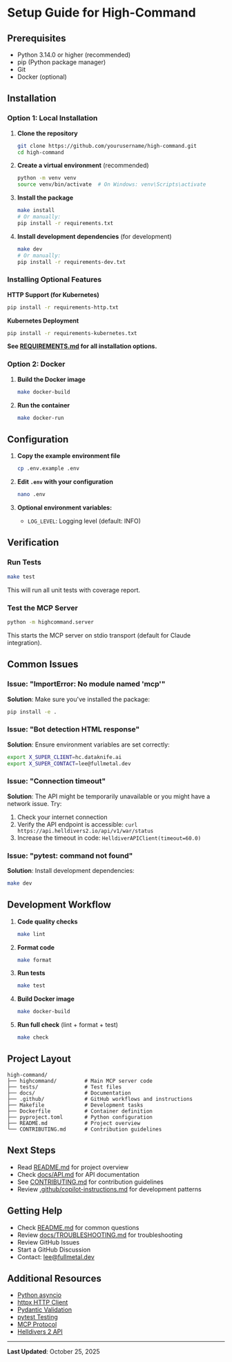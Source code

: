 # Setup Guide for High-Command

## Prerequisites

- Python 3.14.0 or higher (recommended)
- pip (Python package manager)
- Git
- Docker (optional)

## Installation

### Option 1: Local Installation

1. **Clone the repository**
   ```bash
   git clone https://github.com/yourusername/high-command.git
   cd high-command
   ```

2. **Create a virtual environment** (recommended)
   ```bash
   python -m venv venv
   source venv/bin/activate  # On Windows: venv\Scripts\activate
   ```

3. **Install the package**
   ```bash
   make install
   # Or manually:
   pip install -r requirements.txt
   ```

4. **Install development dependencies** (for development)
   ```bash
   make dev
   # Or manually:
   pip install -r requirements-dev.txt
   ```

### Installing Optional Features

**HTTP Support (for Kubernetes)**
```bash
pip install -r requirements-http.txt
```

**Kubernetes Deployment**
```bash
pip install -r requirements-kubernetes.txt
```

**See [REQUIREMENTS.md](../REQUIREMENTS.md) for all installation options.**

### Option 2: Docker

1. **Build the Docker image**
   ```bash
   make docker-build
   ```

2. **Run the container**
   ```bash
   make docker-run
   ```

## Configuration

1. **Copy the example environment file**
   ```bash
   cp .env.example .env
   ```

2. **Edit `.env` with your configuration**
   ```bash
   nano .env
   ```

3. **Optional environment variables:**
   - `LOG_LEVEL`: Logging level (default: INFO)

## Verification

### Run Tests

```bash
make test
```

This will run all unit tests with coverage report.

### Test the MCP Server

```bash
python -m highcommand.server
```

This starts the MCP server on stdio transport (default for Claude integration).

## Common Issues

### Issue: "ImportError: No module named 'mcp'"

**Solution**: Make sure you've installed the package:
```bash
pip install -e .
```

### Issue: "Bot detection HTML response"

**Solution**: Ensure environment variables are set correctly:
```bash
export X_SUPER_CLIENT=hc.dataknife.ai
export X_SUPER_CONTACT=lee@fullmetal.dev
```

### Issue: "Connection timeout"

**Solution**: The API might be temporarily unavailable or you might have a network issue. Try:
1. Check your internet connection
2. Verify the API endpoint is accessible: `curl https://api.helldivers2.io/api/v1/war/status`
3. Increase the timeout in code: `HelldiverAPIClient(timeout=60.0)`

### Issue: "pytest: command not found"

**Solution**: Install development dependencies:
```bash
make dev
```

## Development Workflow

1. **Code quality checks**
   ```bash
   make lint
   ```

2. **Format code**
   ```bash
   make format
   ```

3. **Run tests**
   ```bash
   make test
   ```

4. **Build Docker image**
   ```bash
   make docker-build
   ```

5. **Run full check** (lint + format + test)
   ```bash
   make check
   ```

## Project Layout

```
high-command/
├── highcommand/         # Main MCP server code
├── tests/               # Test files
├── docs/                # Documentation
├── .github/             # GitHub workflows and instructions
├── Makefile             # Development tasks
├── Dockerfile           # Container definition
├── pyproject.toml       # Python configuration
├── README.md            # Project overview
└── CONTRIBUTING.md      # Contribution guidelines
```

## Next Steps

- Read [README.md](../README.md) for project overview
- Check [docs/API.md](API.md) for API documentation
- See [CONTRIBUTING.md](../CONTRIBUTING.md) for contribution guidelines
- Review [.github/copilot-instructions.md](../.github/copilot-instructions.md) for development patterns

## Getting Help

- Check [README.md](../README.md) for common questions
- Review [docs/TROUBLESHOOTING.md](TROUBLESHOOTING.md) for troubleshooting
- Review GitHub Issues
- Start a GitHub Discussion
- Contact: lee@fullmetal.dev

## Additional Resources

- [Python asyncio](https://docs.python.org/3/library/asyncio.html)
- [httpx HTTP Client](https://www.python-httpx.org/)
- [Pydantic Validation](https://docs.pydantic.dev/)
- [pytest Testing](https://docs.pytest.org/)
- [MCP Protocol](https://modelcontextprotocol.io/)
- [Helldivers 2 API](https://github.com/helldivers-2/api)

---

**Last Updated**: October 25, 2025
